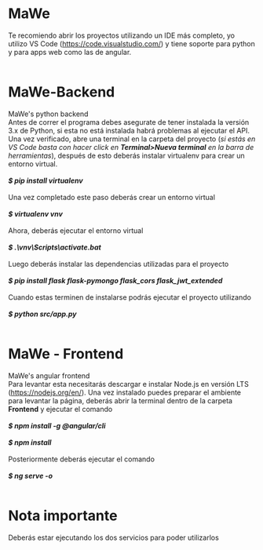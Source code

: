 # MaWe
Te recomiendo abrir los proyectos utilizando un IDE más completo, yo utilizo VS Code (https://code.visualstudio.com/) y tiene soporte para python y para apps web como las de angular.</br></br>
# MaWe-Backend
MaWe's python backend\
Antes de correr el programa debes asegurate de tener instalada la versión 3.x de Python, si esta no está instalada habrá problemas al ejecutar el API. Una vez verificado, abre una terminal en la carpeta del proyecto (*si estás en VS Code basta con hacer click en **Terminal>Nueva terminal** en la barra de herramientas*), después de esto deberás instalar virtualenv para crear un entorno virtual.</br></br>
***$ pip install virtualenv***</br></br>
Una vez completado este paso deberás crear un entorno virtual</br></br>
***$ virtualenv vnv***</br></br>
Ahora, deberás ejecutar el entorno virtual</br></br>
***$ .\vnv\Scripts\activate.bat***</br></br>
Luego deberás instalar las dependencias utilizadas para el proyecto</br></br>
***$ pip install flask flask-pymongo flask_cors flask_jwt_extended***</br></br>
Cuando estas terminen de instalarse podrás ejecutar el proyecto utilizando</br></br>
***$ python src/app.py***</br></br>
# MaWe - Frontend
MaWe's angular frontend\
Para levantar esta necesitarás descargar e instalar Node.js en versión LTS (https://nodejs.org/en/). Una vez instalado puedes preparar el ambiente para levantar la página, deberás abrir la terminal dentro de la carpeta **Frontend** y ejecutar el comando</br></br>
***$ npm install -g @angular/cli***</br></br>
***$ npm install***</br></br>
Posteriormente deberás ejecutar el comando</br></br>
***$ ng serve -o***</br></br>
# Nota importante
Deberás estar ejecutando los dos servicios para poder utilizarlos
